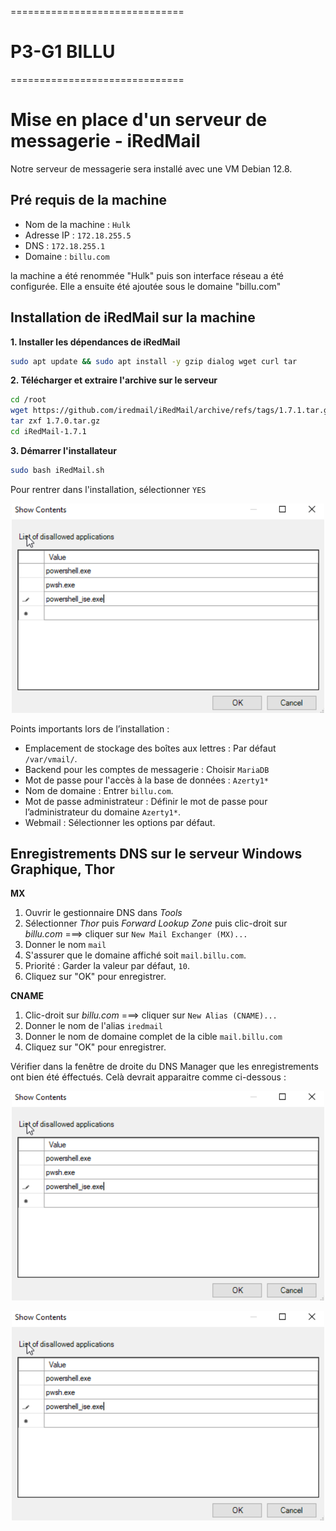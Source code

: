 ==============================

# P3-G1 BILLU

==============================

# Mise en place d'un serveur de messagerie - iRedMail
Notre serveur de messagerie sera installé avec une VM Debian 12.8.

## Pré requis de la machine 
- Nom de la machine : `Hulk`
- Adresse IP : `172.18.255.5`
- DNS : `172.18.255.1`
- Domaine : `billu.com`

la machine a été renommée "Hulk" puis son interface réseau a été configurée. Elle a ensuite été ajoutée sous le domaine "billu.com"

## Installation de iRedMail sur la machine

**1. Installer les dépendances de iRedMail**
````bash
sudo apt update && sudo apt install -y gzip dialog wget curl tar
````

**2. Télécharger et extraire l'archive sur le serveur**
````bash
cd /root
wget https://github.com/iredmail/iRedMail/archive/refs/tags/1.7.1.tar.gz
tar zxf 1.7.0.tar.gz
cd iRedMail-1.7.1
````

**3. Démarrer l'installateur**
````bash
sudo bash iRedMail.sh
````
Pour rentrer dans l'installation, sélectionner `YES`

<P ALIGN="center"><IMG src="..\Ressources\Annexes S03\GPO_Powershell_config1.png" width=500></P>

Points importants lors de l’installation :

- Emplacement de stockage des boîtes aux lettres : Par défaut `/var/vmail/`.
- Backend pour les comptes de messagerie : Choisir `MariaDB`
- Mot de passe pour l'accès à la base de données : `Azerty1*`
- Nom de domaine : Entrer `billu.com`.
- Mot de passe administrateur : Définir le mot de passe pour l’administrateur du domaine `Azerty1*`.
- Webmail : Sélectionner les options par défaut.

## Enregistrements DNS sur le serveur Windows Graphique, Thor

**MX**
1. Ouvrir le gestionnaire DNS dans *Tools*
2. Sélectionner *Thor* puis *Forward Lookup Zone* puis clic-droit sur *billu.com* ===> cliquer sur `New Mail Exchanger (MX)...`
3. Donner le nom `mail`
4. S'assurer que le domaine affiché soit `mail.billu.com`.
5. Priorité : Garder la valeur par défaut, `10`.
6. Cliquez sur "OK" pour enregistrer.

**CNAME**
1. Clic-droit sur *billu.com* ===> cliquer sur `New Alias (CNAME)...`
2. Donner le nom de l'alias `iredmail`
3. Donner le nom de domaine complet de la cible `mail.billu.com`
4. Cliquez sur "OK" pour enregistrer.

Vérifier dans la fenêtre de droite du DNS Manager que les enregistrements ont bien été éffectués. Celà devrait apparaitre comme ci-dessous : 

<P ALIGN="center"><IMG src="..\Ressources\Annexes S03\GPO_Powershell_config1.png" width=500></P>
<P ALIGN="center"><IMG src="..\Ressources\Annexes S03\GPO_Powershell_config1.png" width=500></P>




